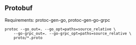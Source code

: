 ## Protobuf

Requirements: protoc-gen-go, protoc-gen-go-grpc

```
protoc --go_out=. --go_opt=paths=source_relative \
    --go-grpc_out=. --go-grpc_opt=paths=source_relative \
    proto/*.proto
```

